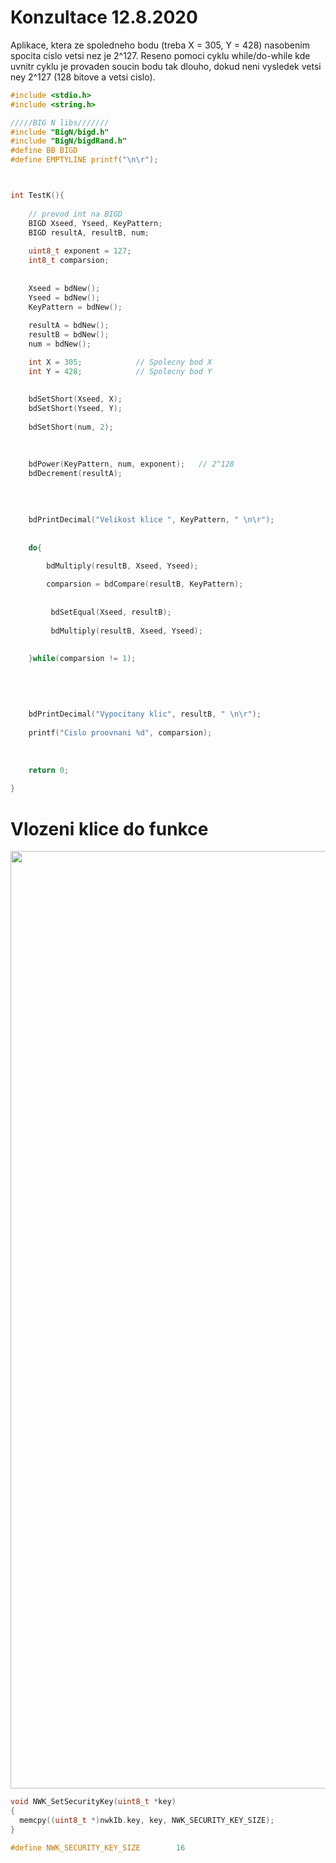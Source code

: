 # Konzultace 12.8.2020

Aplikace, ktera ze spoledneho bodu (treba X = 305, Y = 428) nasobenim spocita cislo vetsi nez je 2^127. Reseno pomoci cyklu while/do-while kde uvnitr cyklu je provaden soucin bodu tak dlouho, dokud neni vysledek vetsi ney 2^127 (128 bitove a vetsi cislo).

```C
#include <stdio.h>
#include <string.h>

/////BIG N libs///////
#include "BigN/bigd.h"
#include "BigN/bigdRand.h"
#define BB BIGD
#define EMPTYLINE printf("\n\r");



int TestK(){
	
	// prevod int na BIGD
	BIGD Xseed, Yseed, KeyPattern;
	BIGD resultA, resultB, num;
	
	uint8_t exponent = 127;
	int8_t comparsion;
	
	
	Xseed = bdNew();
	Yseed = bdNew();
	KeyPattern = bdNew();
	
	resultA = bdNew();
	resultB = bdNew();
	num = bdNew();

	int X = 305;            // Spolecny bod X
	int Y = 428;            // Spolecny bod Y
	
		
	bdSetShort(Xseed, X);
	bdSetShort(Yseed, Y);
		
	bdSetShort(num, 2);
	
	

	bdPower(KeyPattern, num, exponent);   // 2^128
	bdDecrement(resultA);
	
	
	
	
	bdPrintDecimal("Velikost klice ", KeyPattern, " \n\r");
	
	
	do{
	
		bdMultiply(resultB, Xseed, Yseed);

		comparsion = bdCompare(resultB, KeyPattern);
		
		
		 bdSetEqual(Xseed, resultB);
		 
		 bdMultiply(resultB, Xseed, Yseed);
		
		
	}while(comparsion != 1);
	
	
	
	
	
	bdPrintDecimal("Vypocitany klic", resultB, " \n\r");
	
	printf("Cislo proovnani %d", comparsion);
	
	
		
	return 0;
	
}
```


# Vlozeni klice do funkce

<p float="left">
  <img src="/Pictures (general)/SecureA.PNG" width="1500" /> 
<p float="left"> </p>

```C
void NWK_SetSecurityKey(uint8_t *key)
{
  memcpy((uint8_t *)nwkIb.key, key, NWK_SECURITY_KEY_SIZE);
}
```

```C
#define NWK_SECURITY_KEY_SIZE        16
```



